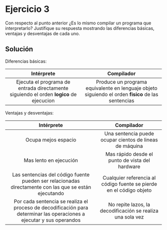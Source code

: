 Ejercicio 3
======
Con respecto al punto anterior ¿Es lo mismo compilar un programa que interpretarlo? Justifique su respuesta mostrando las diferencias básicas, ventajas y desventajas de cada uno.

Solución
------
Diferencias básicas:

| Intérprete    | Compilador    |
|:-------------:|:-------------:|
| Ejecuta el programa de entrada directamente siguiendo el orden **logico** de ejecucion | Produce un programa equivalente en lenguaje objeto siguiendo el orden **fisico** de las sentencias |

Ventajas y desventajas:

| Intérprete    | Compilador    |
|:-------------:|:-------------:|
| Ocupa mejos espacio | Una sentencia puede ocupar cientos de lineas de máquina |
| Mas lento en ejecución | Mas rápido desde el punto de vista del hardware |
| Las sentencias del código fuente pueden ser relacionadas directamente con las que se están ejecutando | Cualquier referencia al código fuente se pierde en el código objeto |
| Por cada sentencia se realiza el proceso de decodificación para determinar las operaciones a ejecutar y sus operandos | No repite lazos, la decodificación se realiza una sola vez |
